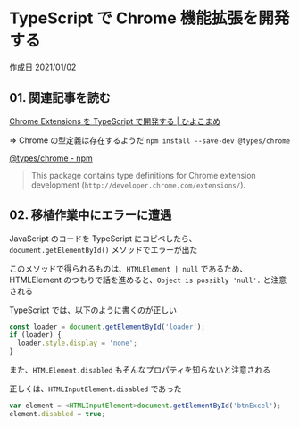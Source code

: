 # TypeScript で Chrome 機能拡張を開発する

作成日 2021/01/02

## 01. 関連記事を読む

[Chrome Extensions を TypeScript で開発する \| ひよこまめ](https://blog.chick-p.work/chrome-extensions-typescript/)

=> Chrome の型定義は存在するようだ `npm install --save-dev @types/chrome`

[@types/chrome \- npm](https://www.npmjs.com/package/@types/chrome)

> This package contains type definitions for Chrome extension development (`http://developer.chrome.com/extensions/`).

## 02. 移植作業中にエラーに遭遇

JavaScript のコードを TypeScript にコピペしたら、`document.getElementById()` メソッドでエラーが出た

このメソッドで得られるものは、`HTMLElement | null` であるため、HTMLElement のつもりで話を進めると、`Object is possibly 'null'.` と注意される

TypeScript では、以下のように書くのが正しい

```typescript
const loader = document.getElementById('loader');
if (loader) {
  loader.style.display = 'none';
}
```

また、`HTMLElement.disabled` もそんなプロパティを知らないと注意される

正しくは、`HTMLInputElement.disabled` であった

```typescript
var element = <HTMLInputElement>document.getElementById('btnExcel');
element.disabled = true;
```
